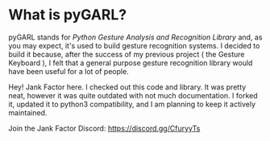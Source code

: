 # What is pyGARL?
pyGARL stands for _Python Gesture Analysis and Recognition Library_ and, as you may expect, it's used to build gesture recognition systems.
I decided to build it because, after the success of my previous project ( the Gesture Keyboard ), I felt that a general purpose gesture recognition library would have been useful for a lot of people.

Hey! Jank Factor here. I checked out this code and library. It was pretty neat, however it was quite outdated with not much documentation. 
I forked it, updated it to python3 compatibility, and I am planning to keep it actively maintained.

Join the Jank Factor Discord:
https://discord.gg/CfuryyTs
